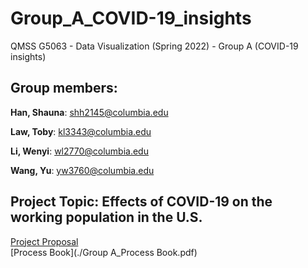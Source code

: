 # Group_A_COVID-19_insights
QMSS G5063 - Data Visualization (Spring 2022) - Group A (COVID-19 insights)


## Group members: 

**Han, Shauna**: shh2145@columbia.edu

**Law, Toby**: kl3343@columbia.edu

**Li, Wenyi**: wl2770@columbia.edu

**Wang, Yu**: yw3760@columbia.edu


## Project Topic: Effects of COVID-19 on the working population in the U.S.

[Project Proposal](./Project_Proposal_Group_A.pdf)
<br /> 
[Process Book](./Group A_Process Book.pdf)
